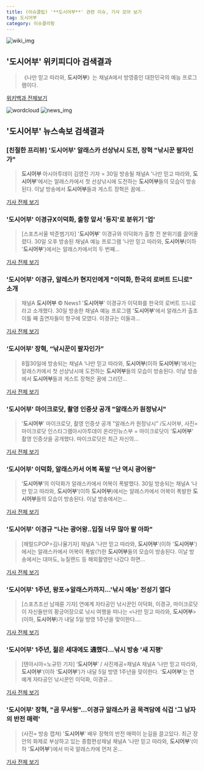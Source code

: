 ```yaml
---
title: (이슈클립) '**도시어부**' 관련 이슈, 기사 모아 보기
tag: 도시어부
category: 이슈클리핑
---
```

![wiki_img](https://user-images.githubusercontent.com/42597476/44503234-41136a80-a6d0-11e8-9071-6fc6418eafe4.png)
## **'**도시어부**'** 위키피디아 검색결과
>《나만 믿고 따라와, **도시어부**》는 채널A에서 방영중인 대한민국의 예능 프로그램이다.

<a href="https://ko.wikipedia.org/wiki/도시어부" target="_blank">위키백과 전체보기</a>

![wordcloud](https://s3.ap-northeast-2.amazonaws.com/lyrics101-wordcloud/2018-08-30-1535639647.png)
![news_img](https://user-images.githubusercontent.com/42597476/44507050-1206f400-a6e4-11e8-8d98-7ffbfebb353f.png)
## **'**도시어부**'** 뉴스속보 검색결과
### [친절한 프리뷰] '**도시어부**' 알래스카 선상낚시 도전, 장혁 "낚시꾼 팔자인가"

>**도시어부** 아시아투데이 김영진 기자 = 30일 방송될 채널A '나만 믿고 따라와, **도시어부**'에서는 알래스카에서 첫 선상낚시에 도전하는 **도시어부**들의 모습이 방송된다. 이날 방송에서 **도시어부**들과 게스트 장혁은 꿈에...

<a href="http://www.asiatoday.co.kr/view.php?key=20180830001353357" target="_blank">기사 전체 보기</a>

### '**도시어부**' 이경규X이덕화, 출항 앞서 '둥지'로 분위기 '업'

>[스포츠서울 박준범기자] '**도시어부**' 이경규와 이덕화가 출항 전 분위기를 끌어올렸다. 30일 오후 방송된 채널A 예능 프로그램 '나만 믿고 따라와, **도시어부**(이하 '**도시어부**')에서는 알래스카에서의 두 번째...

<a href="http://www.sportsseoul.com/news/read/675654" target="_blank">기사 전체 보기</a>

### '**도시어부**' 이경규, 알레스카 현지인에게 "이덕화, 한국의 로버트 드니로" 소개

>채널A **도시어부** © News1 '**도시어부**' 이경규가 이덕화를 한국의 로버트 드니로라고 소개했다. 30일 방송한 채널A 예능 프로그램 '**도시어부**'에서 알래스카 출조 이틀 째 출연자들이 항구에 모였다. 이경규는 이들과...

<a href="http://news1.kr/articles/?3413417" target="_blank">기사 전체 보기</a>

### ‘**도시어부**’ 장혁, “낚시꾼이 팔자인가”

>8월30일에 방송되는 채널A ‘나만 믿고 따라와, **도시어부**(이하 **도시어부**)’에서는 알래스카에서 첫 선상낚시에 도전하는 **도시어부**들의 모습이 방송된다. 이날 방송에서 **도시어부**들과 게스트 장혁은 꿈에 그리던...

<a href="http://bntnews.hankyung.com/apps/news?popup=0&nid=04&c1=04&c2=04&c3=00&nkey=201808301359083&mode=sub_view" target="_blank">기사 전체 보기</a>

### '**도시어부**' 마이크로닷, 촬영 인증샷 공개 "알래스카 원정낚시"

>'**도시어부**' 마이크로닷, 촬영 인증샷 공개 "알래스카 원정낚시" /도시어부, 사진=마이크로닷 인스타그램아시아투데이 온라인뉴스부 = 마이크로닷이 '**도시어부**' 촬영 인증샷을 공개했다. 마이크로닷은 최근 자신의...

<a href="http://www.asiatoday.co.kr/view.php?key=20180830002105162" target="_blank">기사 전체 보기</a>

### ‘**도시어부**’ 이덕화, 알래스카서 어복 폭발 “난 역시 광어왕”

>‘**도시어부**’의 이덕화가 알래스카에서 어복이 폭발했다. 30일 방송되는 채널A ‘나만 믿고 따라와, **도시어부**’(이하 **도시어부**)에서는 알래스카에서 어복이 폭발한 **도시어부**들의 모습이 방송된다. 이날 방송에서는...

<a href="http://www.osen.co.kr/article/G1110978344" target="_blank">기사 전체 보기</a>

### '**도시어부**' 이경규 "나는 광어왕..입질 너무 많아 팔 아파"

>[헤럴드POP=김나율기자] 채널A '나만 믿고 따라와, **도시어부**'(이하 '**도시어부**')에서는 알래스카에서 어복이 폭발(?)한 **도시어부**들의 모습이 방송된다. 이날 방송에서는 대마도, 뉴질랜드 등 해외촬영만 나갔다 하면...

<a href="http://biz.heraldcorp.com/view.php?ud=201808301440342938474_1" target="_blank">기사 전체 보기</a>

### '**도시어부**' 1주년, 왕포→알래스카까지…'낚시 예능' 전성기 열다

>[스포츠조선 남재륜 기자] 연예계 자타공인 낚시꾼인 이덕화, 이경규, 마이크로닷이 자신들만의 황긍어장으로 낚시 여행을 떠나는 <나만 믿고 따라와, **도시어부**>(이하, **도시어부**)가 내달 5일 방영 1주년을 맞이한다....

<a href="http://sports.chosun.com/news/ntype.htm?id=201808300100281540021428&servicedate=20180830" target="_blank">기사 전체 보기</a>

### '**도시어부**' 1주년, 젊은 세대에도 通했다...낚시 방송 '새 지평'

>[텐아시아=노규민 기자] ‘**도시어부**’ / 사진제공=채널A 채널A ‘나만 믿고 따라와, **도시어부**'(이하 ‘**도시어부**’)가 내달 5일 방영 1주년을 맞이한다. ‘**도시어부**’는 연예계 자타공인 낚시꾼인 이덕화, 이경규...

<a href="http://www.tenasia.co.kr/archives/1557978" target="_blank">기사 전체 보기</a>

### '**도시어부**' 장혁, "곰 무서웡"…이경규 알래스카 곰 목격담에 식겁 '그 남자의 반전 매력'

>(사진= 방송 캡쳐) '**도시어부**' 배우 장혁의 반전 매력이 눈길을 끌고있다. 최근 장안의 화제로 부상하고 있는 종합편성채널 채널A '나만 믿고 따라와, **도시어부**'(이하 '**도시어부**')에서 미국 알래스카에 먼저 온...

<a href="http://www.kns.tv/news/articleView.html?idxno=464346" target="_blank">기사 전체 보기</a>


